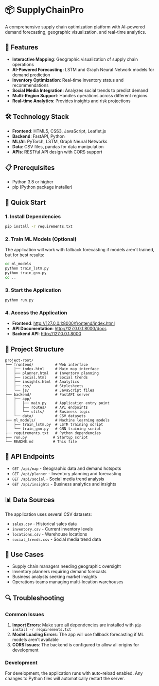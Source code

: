 # 📦 SupplyChainPro

A comprehensive supply chain optimization platform with AI-powered demand forecasting, geographic visualization, and real-time analytics.

## 🚀 Features

- **Interactive Mapping**: Geographic visualization of supply chain operations
- **AI-Powered Forecasting**: LSTM and Graph Neural Network models for demand prediction
- **Inventory Optimization**: Real-time inventory status and recommendations
- **Social Media Integration**: Analyzes social trends to predict demand
- **Multi-Region Support**: Handles operations across different regions
- **Real-time Analytics**: Provides insights and risk projections

## 🛠️ Technology Stack

- **Frontend**: HTML5, CSS3, JavaScript, Leaflet.js
- **Backend**: FastAPI, Python
- **ML/AI**: PyTorch, LSTM, Graph Neural Networks
- **Data**: CSV files, pandas for data manipulation
- **APIs**: RESTful API design with CORS support

## 📋 Prerequisites

- Python 3.8 or higher
- pip (Python package installer)

## 🚀 Quick Start

### 1. Install Dependencies

```bash
pip install -r requirements.txt
```

### 2. Train ML Models (Optional)

The application will work with fallback forecasting if models aren't trained, but for best results:

```bash
cd ml_models
python train_lstm.py
python train_gnn.py
cd ..
```

### 3. Start the Application

```bash
python run.py
```

### 4. Access the Application

- **Frontend**: http://127.0.0.1:8000/frontend/index.html
- **API Documentation**: http://127.0.0.1:8000/docs
- **Backend API**: http://127.0.0.1:8000

## 📁 Project Structure

```
project-root/
├── frontend/          # Web interface
│   ├── index.html     # Main map interface
│   ├── planner.html   # Inventory planning
│   ├── social.html    # Social trends
│   ├── insights.html  # Analytics
│   ├── css/           # Stylesheets
│   └── js/            # JavaScript files
├── backend/           # FastAPI server
│   ├── app/
│   │   ├── main.py    # Application entry point
│   │   ├── routes/    # API endpoints
│   │   └── utils/     # Business logic
│   └── data/          # CSV datasets
├── ml_models/         # Machine learning models
│   ├── train_lstm.py  # LSTM training script
│   └── train_gnn.py   # GNN training script
├── requirements.txt   # Python dependencies
├── run.py            # Startup script
└── README.md         # This file
```

## 🔧 API Endpoints

- `GET /api/map` - Geographic data and demand hotspots
- `GET /api/planner` - Inventory planning and forecasting
- `GET /api/social` - Social media trend analysis
- `GET /api/insights` - Business analytics and insights

## 📊 Data Sources

The application uses several CSV datasets:
- `sales.csv` - Historical sales data
- `inventory.csv` - Current inventory levels
- `locations.csv` - Warehouse locations
- `social_trends.csv` - Social media trend data

## 🎯 Use Cases

- Supply chain managers needing geographic oversight
- Inventory planners requiring demand forecasts
- Business analysts seeking market insights
- Operations teams managing multi-location warehouses

## 🔍 Troubleshooting

### Common Issues

1. **Import Errors**: Make sure all dependencies are installed with `pip install -r requirements.txt`
2. **Model Loading Errors**: The app will use fallback forecasting if ML models aren't available
3. **CORS Issues**: The backend is configured to allow all origins for development

### Development

For development, the application runs with auto-reload enabled. Any changes to Python files will automatically restart the server. 
